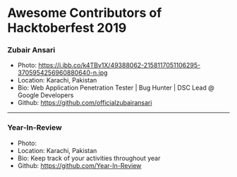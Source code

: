# Awesome Contributors of Hacktoberfest 2019

### Zubair Ansari
- Photo: https://i.ibb.co/k4TBv1X/49388062-2158117051106295-3705954256960880640-n.jpg
- Location: Karachi, Pakistan
- Bio: Web Application Penetration Tester | Bug Hunter | DSC Lead @ Google Developers
- Github: https://github.com/officialzubairansari

-----------

### Year-In-Review
- Photo: 
- Location: Karachi, Pakistan
- Bio: Keep track of your activities throughout year
- Github: https://github.com/Year-In-Review
